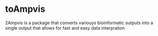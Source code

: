 # toAmpvis 

2Ampvis is a package that converts variouys bioinformatic outputs into a single output that allows for fast and easy data interpration 
